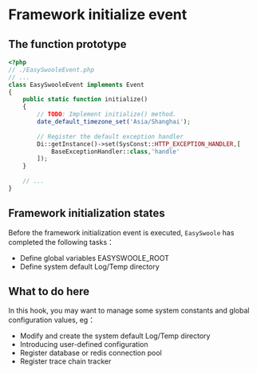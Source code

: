 # Framework initialize event

## The function prototype
```php
<?php
// ./EasySwooleEvent.php
// ...
class EasySwooleEvent implements Event
{
    public static function initialize()
    {
        // TODO: Implement initialize() method.
        date_default_timezone_set('Asia/Shanghai');
    
        // Register the default exception handler
        Di::getInstance()->set(SysConst::HTTP_EXCEPTION_HANDLER,[
            BaseExceptionHandler::class,'handle'
        ]);
    }
    
    // ...
}
```

## Framework initialization states
Before the framework initialization event is executed, `EasySwoole` has completed the following tasks：
- Define global variables EASYSWOOLE_ROOT
- Define system default Log/Temp directory

## What to do here
In this hook, you may want to manage some system constants and global configuration values, eg：
- Modify and create the system default Log/Temp directory
- Introducing user-defined configuration
- Register database or redis connection pool
- Register trace chain tracker